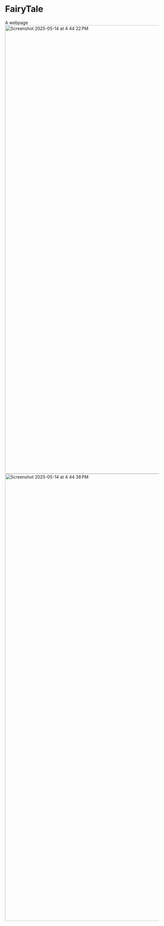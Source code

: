 # FairyTale
A webpage
<img width="1463" alt="Screenshot 2025-05-14 at 4 44 22 PM" src="https://github.com/user-attachments/assets/87528305-00dc-45a7-8fc8-dd66ea41443d" />
<img width="1459" alt="Screenshot 2025-05-14 at 4 44 38 PM" src="https://github.com/user-attachments/assets/ff8dd80c-262b-4742-b7b0-6b3292c89db5" />
